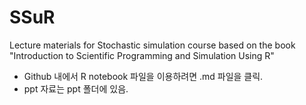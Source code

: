 # SSuR

Lecture materials for Stochastic simulation course based on the book "Introduction to Scientific Programming and Simulation Using R"

* Github 내에서 R notebook 파일을 이용하려면 .md 파일을 클릭.
* ppt 자료는 ppt 폴더에 있음.
